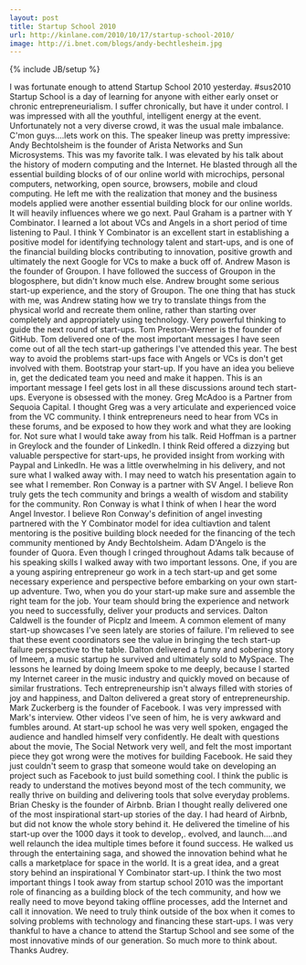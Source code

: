 ```yaml
---
layout: post
title: Startup School 2010
url: http://kinlane.com/2010/10/17/startup-school-2010/
image: http://i.bnet.com/blogs/andy-bechtlesheim.jpg
---
```

{% include JB/setup %}
<p>
     I was fortunate enough to attend Startup School 2010 yesterday. #sus2010 Startup School is a day of learning for anyone with either early onset or chronic entrepreneurialism. I suffer chronically, but have it under control. I was impressed with all the youthful, intelligent energy at the event. Unfortunately not a very diverse crowd, it was the usual male imbalance. C'mon guys....lets work on this. The speaker lineup was pretty impressive: Andy Bechtolsheim is the founder of Arista Networks and Sun Microsystems. This was my favorite talk. I was elevated by his talk about the history of modern computing and the Internet. He blasted through all the essential building blocks of of our online world with microchips, personal computers, networking, open source, browsers, mobile and cloud computing. He left me with the realization that money and the business models applied were another essential building block for our online worlds. It will heavily influences where we go next. Paul Graham is a partner with Y Combinator. I learned a lot about VCs and Angels in a short period of time listening to Paul. I think Y Combinator is an excellent start in establishing a positive model for identifying technology talent and start-ups, and is one of the financial building blocks contributing to innovation, positive growth and ultimately the next Google for VCs to make a buck off of. Andrew Mason is the founder of Groupon. I have followed the success of Groupon in the blogosphere, but didn't know much else. Andrew brought some serious start-up experience, and the story of Groupon. The one thing that has stuck with me, was Andrew stating how we try to translate things from the physical world and recreate them online, rather than starting over completely and appropriately using technology. Very powerful thinking to guide the next round of start-ups. Tom Preston-Werner is the founder of GitHub. Tom delivered one of the most important messages I have seen come out of all the tech start-up gatherings I've attended this year. The best way to avoid the problems start-ups face with Angels or VCs is don't get involved with them. Bootstrap your start-up. If you have an idea you believe in, get the dedicated team you need and make it happen. This is an important message I feel gets lost in all these discussions around tech start-ups. Everyone is obsessed with the money. Greg McAdoo is a Partner from Sequoia Capital. I thought Greg was a very articulate and experienced voice from the VC community. I think entrepreneurs need to hear from VCs in these forums, and be exposed to how they work and what they are looking for. Not sure what I would take away from his talk. Reid Hoffman is a partner in Greylock and the founder of LinkedIn. I think Reid offered a dizzying but valuable perspective for start-ups, he provided insight from working with Paypal and LinkedIn. He was a little overwhelming in his delivery, and not sure what I walked away with. I may need to watch his presentation again to see what I remember. Ron Conway is a partner with SV Angel. I believe Ron truly gets the tech community and brings a wealth of wisdom and stability for the community. Ron Conway is what I think of when I hear the word Angel Investor. I believe Ron Conway's definition of angel investing partnered with the Y Combinator model for idea cultiavtion and talent mentoring is the positive building block needed for the financing of the tech community mentioned by Andy Bechtolsheim. Adam D'Angelo is the founder of Quora. Even though I cringed throughout Adams talk because of his speaking skills I walked away with two important lessons. One, if you are a young aspiring entrepreneur go work in a tech start-up and get some necessary experience and perspective before embarking on your own start-up adventure. Two, when you do your start-up make sure and assemble the right team for the job. Your team should bring the experience and network you need to successfully, deliver your products and services. Dalton Caldwell is the founder of Picplz and Imeem. A common element of many start-up showcases I've seen lately are stories of failure. I'm relieved to see that these event coordinators see the value in bringing the tech start-up failure perspective to the table. Dalton delivered a funny and sobering story of Imeem, a music startup he survived and ultimately sold to MySpace. The lessons he learned by doing Imeem spoke to me deeply, because I started my Internet career in the music industry and quickly moved on because of similar frustrations. Tech entrepreneurship isn't always filled with stories of joy and happiness, and Dalton delivered a great story of entrepreneurship. Mark Zuckerberg is the founder of Facebook. I was very impressed with Mark's interview. Other videos I've seen of him, he is very awkward and fumbles around. At start-up school he was very well spoken, engaged the audience and handled himself very confidently. He dealt with questions about the movie, The Social Network very well, and felt the most important piece they got wrong were the motives for building Facebook. He said they just couldn't seem to grasp that someone would take on developing an project such as Facebook to just build something cool. I think the public is ready to understand the motives beyond most of the tech community, we really thrive on building and delivering tools that solve everyday problems. Brian Chesky is the founder of Airbnb. Brian I thought really delivered one of the most inspirational start-up stories of the day. I had heard of Airbnb, but did not know the whole story behind it. He delivered the timeline of his start-up over the 1000 days it took to develop,. evolved, and launch....and well relaunch the idea multiple times before it found success. He walked us through the entertaining saga, and showed the innovation behind what he calls a marketplace for space in the world. It is a great idea, and a great story behind an inspirational Y Combinator start-up. I think the two most important things I took away from startup school 2010 was the important role of financing as a building block of the tech community, and how we really need to move beyond taking offline processes, add the Internet and call it innovation. We need to truly think outside of the box when it comes to solving problems with technology and financing these start-ups. I was very thankful to have a chance to attend the Startup School and see some of the most innovative minds of our generation. So much more to think about. Thanks Audrey.
</p>